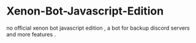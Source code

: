 # Xenon-Bot-Javascript-Edition
no official xenon bot javascript edition , a bot for backup discord servers and more features .
